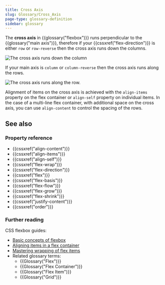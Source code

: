 ```yaml
---
title: Cross Axis
slug: Glossary/Cross_Axis
page-type: glossary-definition
sidebar: glossary
---
```


The **cross axis** in {{glossary("flexbox")}} runs perpendicular to the {{glossary("main axis")}}, therefore if your {{cssxref("flex-direction")}} is either `row` or `row-reverse` then the cross axis runs down the columns.

![The cross axis runs down the column](basics3.png)

If your main axis is `column` or `column-reverse` then the cross axis runs along the rows.

![The cross axis runs along the row.](basics4.png)

Alignment of items on the cross axis is achieved with the `align-items` property on the flex container or `align-self` property on individual items. In the case of a multi-line flex container, with additional space on the cross axis, you can use `align-content` to control the spacing of the rows.

## See also

### Property reference

- {{cssxref("align-content")}}
- {{cssxref("align-items")}}
- {{cssxref("align-self")}}
- {{cssxref("flex-wrap")}}
- {{cssxref("flex-direction")}}
- {{cssxref("flex")}}
- {{cssxref("flex-basis")}}
- {{cssxref("flex-flow")}}
- {{cssxref("flex-grow")}}
- {{cssxref("flex-shrink")}}
- {{cssxref("justify-content")}}
- {{cssxref("order")}}

### Further reading

CSS flexbox guides:

- [Basic concepts of flexbox](/en-US/docs/Web/CSS/CSS_flexible_box_layout/Basic_concepts_of_flexbox)
- [Aligning items in a flex container](/en-US/docs/Web/CSS/CSS_flexible_box_layout/Aligning_items_in_a_flex_container)
- [Mastering wrapping of flex items](/en-US/docs/Web/CSS/CSS_flexible_box_layout/Mastering_wrapping_of_flex_items)
- Related glossary terms:
  - {{Glossary("Flex")}}
  - {{Glossary("Flex Container")}}
  - {{Glossary("Flex Item")}}
  - {{Glossary("Grid")}}
